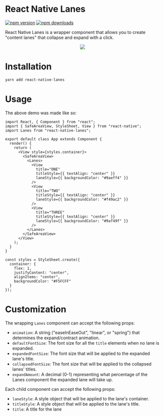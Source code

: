 # React Native Lanes
[![npm version](http://img.shields.io/npm/v/react-native-lanes.svg?style=flat)](https://npmjs.org/package/react-native-lanes "View this project on npm")
[![npm downloads](http://img.shields.io/npm/dt/react-native-lanes.svg?style=flat)](https://npmjs.org/package/react-native-lanes "View this project on npm")

React Native Lanes is a wrapper component that allows you to create "content lanes" that collapse and expand with a click.
<p align="center">
  <img src="https://giant.gfycat.com/PowerfulScaredIberianmidwifetoad.gif" />
</p>

# Installation
`yarn add react-native-lanes`

# Usage
The above demo was made like so:
```
import React, { Component } from "react";
import { SafeAreaView, StyleSheet, View } from "react-native";
import Lanes from "react-native-lanes";

export default class App extends Component {
  render() {
    return (
      <View style={styles.container}>
        <SafeAreaView>
          <Lanes>
            <View
              title="ONE"
              titleStyle={{ textAlign: "center" }}
              laneStyle={{ backgroundColor: "#9aeff4" }}
            />
            <View
              title="TWO"
              titleStyle={{ textAlign: "center" }}
              laneStyle={{ backgroundColor: "#f49ac2" }}
            />
            <View
              title="THREE"
              titleStyle={{ textAlign: "center" }}
              laneStyle={{ backgroundColor: "#9af49f" }}
            />
          </Lanes>
        </SafeAreaView>
      </View>
    );
  }
}

const styles = StyleSheet.create({
  container: {
    flex: 1,
    justifyContent: "center",
    alignItems: "center",
    backgroundColor: "#F5FCFF"
  }
});
```
# Customization

The wrapping `Lanes` component can accept the following props:
* `animation`: A string ("easeInEaseOut", "linear", or "spring") that determines the expand/contract animation.
* `defaultFontSize`: The font size for all the `title` elements when no lane is expanded.
* `expandedFontSize`: The font size that will be applied to the expanded lane's title.
* `collapsedFontSize`: The font size that will be applied to the collapsed lanes' titles.
* `expandAmount`: A decimal (0-1) representing what percentage of the Lanes component the expanded lane will take up.

Each child component can accept the following props:
* `laneStyle`: A style object that will be applied to the lane's container.
* `titleStyle`: A style object that will be applied to the lane's title.
* `title`: A title for the lane

